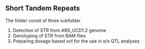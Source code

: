 ## Short Tandem Repeats

The folder consit of three subfolder
1. Detection of STR from ARS_UCD1.2 genome 
2. Genotyping of STR from BAM files
3. Preparing dosage based vcf for the use in e/s QTL analyses  
